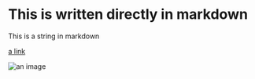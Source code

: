 # This is written directly in markdown

This is a string in markdown

[a link](#)

![an image](https://images.pexels.com/photos/132037/pexels-photo-132037.jpeg?auto=compress&cs=tinysrgb&dpr=1&w=500)